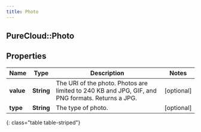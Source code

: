 ```yaml
---
title: Photo
---
```

## PureCloud::Photo

## Properties

|Name | Type | Description | Notes|
|------------ | ------------- | ------------- | -------------|
| **value** | **String** | The URI of the photo. Photos are limited to 240 KB and JPG, GIF, and PNG formats. Returns a JPG.  | [optional] |
| **type** | **String** | The type of photo. | [optional] |
{: class="table table-striped"}


